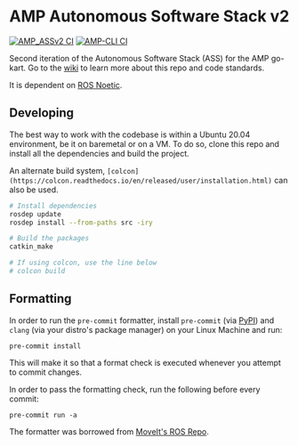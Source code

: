# AMP Autonomous Software Stack v2

[![AMP_ASSv2 CI](https://github.com/Autonomous-Motorsports-Purdue/AMP_ASSv2/actions/workflows/ci.yml/badge.svg)](https://github.com/Autonomous-Motorsports-Purdue/AMP_ASSv2/actions/workflows/ci.yml)
[![AMP-CLI CI](https://github.com/Autonomous-Motorsports-Purdue/AMP_ASSv2/actions/workflows/cli.yml/badge.svg)](https://github.com/Autonomous-Motorsports-Purdue/AMP_ASSv2/actions/workflows/cli.yml)

Second iteration of the Autonomous Software Stack (ASS) for the AMP go-kart.
Go to the [wiki](https://github.com/Autonomous-Motorsports-Purdue/AMP_ASSv2/wiki)
to learn more about this repo and code standards.

It is dependent on [ROS Noetic](http://wiki.ros.org/noetic/Installation/Ubuntu).

## Developing

The best way to work with the codebase is within a Ubuntu 20.04 environment, be
it on baremetal or on a VM. To do so, clone this repo and install all the
dependencies and build the project.

An alternate build system,
`[colcon](https://colcon.readthedocs.io/en/released/user/installation.html)`
can also be used.

```bash
# Install dependencies
rosdep update
rosdep install --from-paths src -iry

# Build the packages
catkin_make

# If using colcon, use the line below
# colcon build
```

## Formatting

In order to run the `pre-commit` formatter, install `pre-commit` (via [PyPI](https://pypi.org/project/pre-commit/)) and `clang` (via your distro's package manager) on your Linux Machine and run:

```
pre-commit install
```

This will make it so that a format check is executed whenever you attempt to commit changes.

In order to pass the formatting check, run the following before every commit:

```
pre-commit run -a
```

The formatter was borrowed from [MoveIt's ROS Repo](https://github.com/ros-planning/moveit2).
